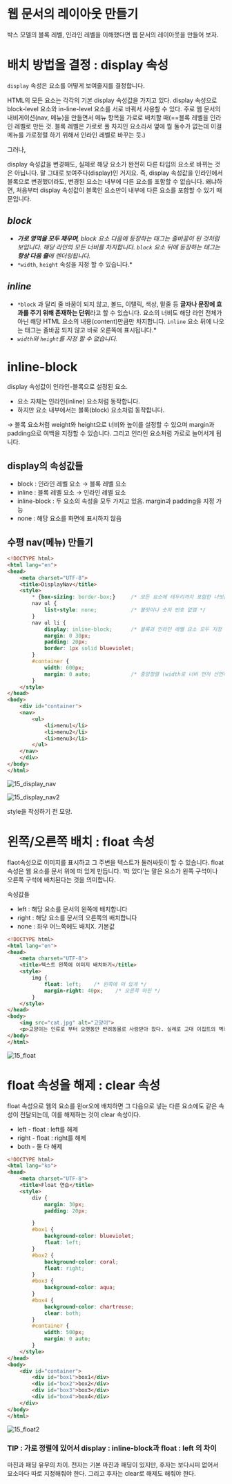 # 웹 문서의 레이아웃 만들기

박스 모델의 블록 레벨, 인라인 레벨을 이해했다면 웹 문서의 레이아웃을 만들어 보자.

# 배치 방법을 결정 : display 속성

`display` 속성은 요소를 어떻게 보여줄지를 결정합니다.

HTML의 모든 요소는 각각의 기본 display 속성값을 가지고 있다. display 속성으로 block-level 요소와 in-line-level 요소를 서로 바꿔서 사용할 수 있다. 주로 웹 문서의 내비게이션(nav, 메뉴)을 만들면서 메뉴 항목을 가로로 배치할 때(==블록 레벨을 인라인 레벨로 만든 것. 블록 레벨은 가로로 풀 차지인 요소라서 옆에 뭘 둘수가 없는데 이걸 메뉴를 가로정렬 하기 위해서 인라인 레벨로 바꾸는 듯.)

그러나,

display 속성값을 변경해도, 실제로 해당 요소가 완전히 다른 타입의 요소로 바뀌는 것은 아닙니다. 말 그대로 보여주다(display)인 거지요. 즉, display 속성값을 인라인에서 블록으로 변경했더라도, 변경된 요소는 내부에 다른 요소를 포함할 수 없습니다. 왜냐하면, 처음부터 display 속성값이 블록인 요소만이 내부에 다른 요소를 포함할 수 있기 때문입니다.

## ***block***

- ***가로 영역을 모두 채우며**, block 요소 다음에 등장하는 태그는 줄바꿈이 된 것처럼 보입니다. 해당 라인의 모든 너비를 차지합니다. `block` 요소 뒤에 등장하는 태그는 **항상 다음 줄**에 렌더링됩니다.*
- `*width`, `height` 속성을 지정 할 수 있습니다.*

## ***inline***

- `*block` 과 달리 줄 바꿈이 되지 않고, 볼드, 이탤릭, 색상, 밑줄 등 **글자나 문장에 효과를 주기 위해 존재하는 단위**라고 할 수 있습니다. 요소의 너비도 해당 라인 전체가 아닌 해당 HTML 요소의 내용(content)만큼만 차지합니다. `inline` 요소 뒤에 나오는 태그는 줄바꿈 되지 않고 바로 오른쪽에 표시됩니다.*
- *`width`와 `height`를 지정 할 수 없습니다.*

# inline-block

display 속성값이 인라인-블록으로 설정된 요소.

- 요소 자체는 인라인(inline) 요소처럼 동작합니다.
- 하지만 요소 내부에서는 블록(block) 요소처럼 동작합니다.

→  블록 요소처럼 weight와 height으로 너비와 높이를 설정할 수 있으며 margin과 padding으로 여백을 지정할 수 있습니다. 그리고 인라인 요소처럼 가로로 늘어서게 됩니다. 

## display의 속성값들

- block : 인라인 레벨 요소 → 블록 레벨 요소
- inline : 블록 레벨 요소 → 인라인 레벨 요소
- inline-block : 두 요소의 속성을 모두 가지고 있음. margin과 padding을 지정 가능
- none : 해당 요소를 화면에 표시하지 않음

## 수평 nav(메뉴) 만들기

```html
<!DOCTYPE html>
<html lang="en">
<head>
    <meta charset="UTF-8">
    <title>DisplayNav</title>
    <style>
        * {box-sizing: border-box;}     /* 모든 요소에 테두리까지 포함한 너빗값 지정 */
        nav ul {
            list-style: none;           /* 불릿이나 숫자 번호 없앰 */
        }
        nav ul li {
            display: inline-block;      /* 블록과 인라인 레벨 요소 모두 지정 */
            margin: 0 30px;
            padding: 20px;
            border: 1px solid blueviolet;
        }
        #container {
            width: 600px;
            margin: 0 auto;             /* 중앙정렬 (width로 너비 먼저 선언해야 가능) */
        }
    </style>
</head>
<body>
    <div id="container">
    <nav>
        <ul>
            <li>menu1</li>
            <li>menu2</li>
            <li>menu3</li>
        </ul>
    </nav>
    </div>
</body>
</html>
```

![15_display_nav](https://user-images.githubusercontent.com/97890886/163704733-c314f95c-3b2b-4624-ac75-0e4749887899.png)

![15_display_nav2](https://user-images.githubusercontent.com/97890886/163704741-7598b4c1-067e-4091-9d2b-3b3dfabcfc62.png)


style을 작성하기 전 모양.

# 왼쪽/오른쪽 배치 : float 속성

flaot속성으로 이미지를 표시하고 그 주변을 텍스트가 둘러싸듯이 할 수 있습니다. float 속성은 웹 요소를 문서 위에 떠 있게 만듭니다. ‘떠 있다’는 말은 요소가 왼쪽 구석이나 오른쪽 구석에 배치된다는 것을 의미합니다.

속성값들

- left : 해당 요소를 문서의 왼쪽에 배치합니다
- right : 해당 요소를 문서의 오른쪽의 배치합니다
- none : 좌우 어느쪽에도 배치X. 기본값

```html
<!DOCTYPE html>
<html lang="en">
<head>
    <meta charset="UTF-8">
    <title>텍스트 왼쪽에 이미지 배치하기</title>
    <style>
        img {
            float: left;    /* 왼쪽에 떠 있게 */
            margin-right: 40px;    /* 오른쪽 마진 */
        }
    </style>
</head>
<body>
    <img src="cat.jpg" alt="고양이">
    <p>고양이는 인류로 부터 오랫동안 반려동물로 사랑받아 왔다. 실례로 고대 이집트의 벽화에는 고양이를 새 사냥에 이용하는 그림이 있다. 고양이와 인간의 공생관계는 농경의 발달로 이집트 문명이 발생했을 무렵 곡식을 저장하는 창고에 모여든 쥐를 따라온 것이 시작으로 알려져 있다. 때문에 고양이는 길들여진 동물인 가축의 특성을 전혀 지니고 있지 않으며, 가축이라기보다는 인간과 공생관계라고 보는 것이 맞다. 이 후 아라비아 상인들의 실크로드를 통해 유럽과 아시아 전역으로 퍼져나갔으며, 항해를 하는 데에도 도움이 되어 인간과 함께 항해를 동행하면서 전 세계로 퍼져나갔다. 중국의 십이지에는 포함되어 있지 않지만 베트남과 네팔에서는 토끼 대신 고양이가 십이지 중 하나다.</p>
</body>
</html>
```

![15_float](https://user-images.githubusercontent.com/97890886/163704758-45be9b59-749b-4f92-90b2-a1a428b528d1.png)

# float 속성을 해제 : clear 속성

float 속성으로 웹의 요소를 왼or오에 배치하면 그 다음으로 넣는 다른 요소에도 같은 속성이 전달되는데, 이를 해제하는 것이 clear 속성이다.

- left - float : left를 해제
- right - float : right를 해제
- both - 둘 다 해제

```html
<!DOCTYPE html>
<html lang="ko">
<head>
    <meta charset="UTF-8">
    <title>Float 연습</title>
    <style>
        div {
            margin: 30px;
            padding: 20px;

        }
        #box1 {
            background-color: blueviolet;
            float: left;
        }
        #box2 {
            background-color: coral;
            float: right;
        }
        #box3 {
            background-color: aqua;
        }
        #box4 {
            background-color: chartreuse;
            clear: both;
        }
        #container {
            width: 500px;
            margin: 0 auto;
        }
    </style>
</head>
<body>
    <div id="container">
        <div id="box1">box1</div>
        <div id="box2">box2</div>
        <div id="box3">box3</div>
        <div id="box4">box4</div>
    </div>
</body>
</html>
```


![15_float2](https://user-images.githubusercontent.com/97890886/163704772-9accab9f-15fc-4dbe-b96f-a39d3268c82b.png)

### TIP : 가로 정렬에 있어서 display : inline-block과 float : left 의 차이

마진과 패딩 유무의 차이. 전자는 기본 마진과 패딩이 있지만, 후자는 보다시피 없어서 요소마다 따로 지정해줘야 한다. 그리고 후자는 clear로 해제도 해줘야 한다.